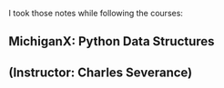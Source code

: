I took those notes while following the courses:

MichiganX: Python Data Structures
----------------------------------------
(Instructor: Charles Severance)
----------------------------------------

